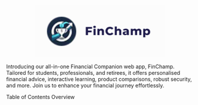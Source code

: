 <p align="center">
  <img src="logo.png" width="350" title="hover text">
</p>
Introducing our all-in-one  Financial Companion web app, FinChamp. Tailored for students, professionals, and retirees, it offers personalised financial advice, interactive learning, product comparisons, robust security, and more. Join us to enhance your financial journey effortlessly.

Table of Contents
<a>Overview</a>

